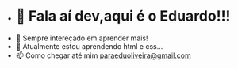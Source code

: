 - <h1>👋  Fala aí dev,aqui é o Eduardo!!!</h1>
- 👀 Sempre intereçado em aprender mais!
- 🌱 Atualmente estou aprendendo html e css...
- 📫 Como chegar até mim paraeduoliveira@gmail.com

<!---
EduardoOliveiraS/EduardoOliveiraS is a ✨ special ✨ repository because its `README.md` (this file) appears on your GitHub profile.
You can click the Preview link to take a look at your changes.
--->
